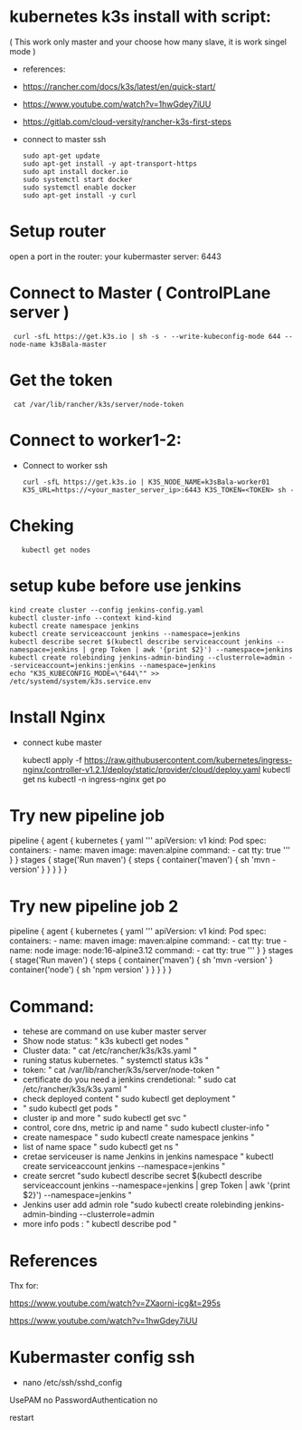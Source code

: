 # kubernetes k3s install with script:
( This work only master and your choose how many slave, it is work singel mode )

- references: 
- https://rancher.com/docs/k3s/latest/en/quick-start/
- https://www.youtube.com/watch?v=1hwGdey7iUU
- https://gitlab.com/cloud-versity/rancher-k3s-first-steps

- connect to master ssh

      sudo apt-get update 
      sudo apt-get install -y apt-transport-https
      sudo apt install docker.io
      sudo systemctl start docker
      sudo systemctl enable docker
      sudo apt-get install -y curl
  
# Setup router

open a port in the router: your kubermaster server: 6443

# Connect to Master ( ControlPLane server )

     curl -sfL https://get.k3s.io | sh -s - --write-kubeconfig-mode 644 --node-name k3sBala-master
      
# Get the token

     cat /var/lib/rancher/k3s/server/node-token
     
# Connect to worker1-2:

- Connect to worker ssh

      curl -sfL https://get.k3s.io | K3S_NODE_NAME=k3sBala-worker01 K3S_URL=https://<your_master_server_ip>:6443 K3S_TOKEN=<TOKEN> sh - 
             

# Cheking

       kubectl get nodes
       
       
# setup kube before use jenkins


    kind create cluster --config jenkins-config.yaml
    kubectl cluster-info --context kind-kind
    kubectl create namespace jenkins
    kubectl create serviceaccount jenkins --namespace=jenkins
    kubectl describe secret $(kubectl describe serviceaccount jenkins --namespace=jenkins | grep Token | awk '{print $2}') --namespace=jenkins
    kubectl create rolebinding jenkins-admin-binding --clusterrole=admin --serviceaccount=jenkins:jenkins --namespace=jenkins
    echo "K3S_KUBECONFIG_MODE=\"644\"" >> /etc/systemd/system/k3s.service.env

#  Install Nginx

- connect kube master

    kubectl apply -f https://raw.githubusercontent.com/kubernetes/ingress-nginx/controller-v1.2.1/deploy/static/provider/cloud/deploy.yaml
    kubectl get ns
    kubectl -n ingress-nginx get po

# Try new pipeline job

pipeline {
  agent {
    kubernetes {
      yaml '''
        apiVersion: v1
        kind: Pod
        spec:
          containers:
          - name: maven
            image: maven:alpine
            command:
            - cat
            tty: true
        '''
    }
  }
  stages {
    stage('Run maven') {
      steps {
        container('maven') {
          sh 'mvn -version'
        }
      }
    }
  }
}

# Try new pipeline job 2

pipeline {
  agent {
    kubernetes {
      yaml '''
        apiVersion: v1
        kind: Pod
        spec:
          containers:
          - name: maven
            image: maven:alpine
            command:
            - cat
            tty: true
          - name: node
            image: node:16-alpine3.12
            command:
            - cat
            tty: true
        '''
    }
  }
  stages {
    stage('Run maven') {
      steps {
        container('maven') {
          sh 'mvn -version'
        }
        container('node') {
          sh 'npm version'
        }
      }
    }
  }
}

# Command:

- tehese are command on use kuber master server
- Show node status: " k3s kubectl get nodes "
- Cluster data: " cat /etc/rancher/k3s/k3s.yaml "
- runing status kubernetes. " systemctl status k3s "
- token: " cat /var/lib/rancher/k3s/server/node-token "
- certificate do you need a jenkins crendetional: " sudo cat /etc/rancher/k3s/k3s.yaml "
- check deployed content " sudo kubectl get deployment "
- " sudo kubectl get pods "
- cluster ip and more " sudo kubectl get svc  "
- control, core dns, metric ip and name " sudo kubectl cluster-info "
- create namespace " sudo kubectl create namespace jenkins "
- list of name space " sudo kubectl get ns "
- cretae serviceuser is name Jenkins in jenkins namespace " kubectl create serviceaccount jenkins --namespace=jenkins "
- create sercret "sudo kubectl describe secret $(kubectl describe serviceaccount jenkins --namespace=jenkins | grep Token | awk '{print $2}') --namespace=jenkins "
- Jenkins user add admin role "sudo kubectl create rolebinding jenkins-admin-binding --clusterrole=admin 
- more info pods : " kubectl describe pod "

# References

Thx for: 

https://www.youtube.com/watch?v=ZXaorni-icg&t=295s

https://www.youtube.com/watch?v=1hwGdey7iUU

# Kubermaster config ssh

  - nano /etc/ssh/sshd_config

  UsePAM no
  PasswordAuthentication no

  restart
